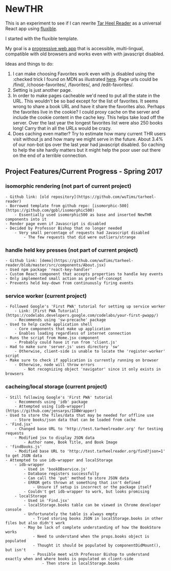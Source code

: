 # NewTHR

This is an experiment to see if I can rewrite [Tar Heel Reader](http://tarheelreader.org) as a universal React app using [fluxible](http://fluxible.io/).

I started with the fluxible template.

My goal is a [progressive web app](https://developers.google.com/web/progressive-web-apps/) that is accessible, multi-lingual, compatible with old browsers and works even with with javascript disabled.

Ideas and things to do:

1. I can make choosing Favorites work even with js disabled using the :checked trick I found on MDN as illustrated [here](https://codepen.io/gbishop-1471544451/pen/jARbvd). Page urls could be /find/, /choose-favorites/, /favorites/, and /edit-favorites/.
2. Setting is just another page.
3. In order to make pages cacheable we'd need to put all the state in the URL. This wouldn't be so bad except for the list of favorites. It seems wrong to share a book URL and have it share the favorites also. Perhaps the favorites live in the cookie? I could proxy cache on the server and include the cookie content in the cache key. This helps take load off the server. Over the last year the longest favorites list were also 250 books long! Carry that in all the URLs would be crazy. 
4. Does caching even matter? Try to estimate how many current THR users visit without js and how many we might serve in the future. About 3.4% of our non-bot ips over the last year had javascript disabled. So caching to help the site hardly matters but it might help the poor user out there on the end of a terrible connection.

## Project Features/Current Progress - Spring 2017

### isomorphic rendering (not part of current project)
	- Github link: [old repository](https://github.com/wuTims/tarheel-reader)
	- Borrowed template from github repo: [isomorphic-500](https://github.com/gpbl/isomorphic500)
		- Essentially used isomorphic500 as base and inserted NewTHR components into it
	- Render page even if Javascript is disabled
	- Decided by Professor Bishop that no longer needed
		- Very small percentage of requests had Javascript disabled
			- The few requests that did were outliers/strange	


### handle held key presses (not part of current project)
	- Github link: [demo](https://github.com/wuTims/tarheel-reader/blob/master/src/components/About.jsx)
	- Used npm package 'react-key-handler'
	- Custom React component that accepts properties to handle key events
	- Only implemented small action as proof-of-concept 
	- Prevents held key-down from continuously firing events


### service worker (current project)
	- Followed Google's 'First PWA' tutorial for setting up service worker
		- Link: [First PWA Tutorial](https://codelabs.developers.google.com/codelabs/your-first-pwapp/)
		- Recommends using 'sw-precache' package
	- Used to help cache application shell
		- Core components that make up application
		- Enables loading regardless of internet connection
	- Runs the script from Home.jsx component
		- Probably could have it run from 'client.js'
	- Had to make sure 'server.js' uses directory 'sw'
		- Otherwise, client-side is unable to locate the 'register-worker' script
	- Make sure to check if application is currently running on browser
		- Otherwise, node will throw errors
			- Not recognizing object 'navigator' since it only exists in browsers



### cacheing/local storage (current project)
	- Still following Google's 'First PWA' tutorial
		- Recommends using 'idb' package
        - Attempted using [idb-wrapper](https://github.com/jensarps/IDBWrapper)
	- Used to store the files/data that may be needed for offline use
		- Store books/json data that can be loaded from cache
	- 'Find.jsx'
		- Changed base URL to 'http://test.tarheelreader.org' for testing requests
		- Modified jsx to display JSON data
			- Author name, Book Title, and Book Image
	- 'findBooks.js'
		- Modified base URL to 'http://test.tarheelreader.org/find?json=1' to get JSON data
	- Attempted to use idb-wrapper and localStorage
		- idb-wrapper
			- Used in 'bookDBservice.js'
			- Database registers successfully 
			- Can call the 'put' method to store JSON data
			- ERROR gets thrown at something that isn't defined
				- Unsure if setup is incorrect or the package itself
			- Couldn't get idb-wrapper to work, but looks promising
		- localStorage
			- Used in 'Find.jsx'
			- localStorage.books table can be viewed in Chrome developer console
			- Unfortunately the table is always empty
				- Tried storing books JSON in localStorage.books in other files but also didn't work
			- May be lack of complete understanding of how the BookStore works
				- Need to understand when the props.books object is populated 
				- Thought it should be populated by componentDidMount(), but isn't
				- Possible meet with Professor Bishop to understand exactly when and where books is populated on client-side
					- Then store in localStorage.books
